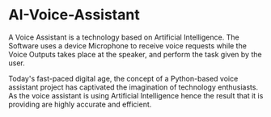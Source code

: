 # AI-Voice-Assistant

A Voice Assistant is a technology based on Artificial Intelligence. 
The Software uses a device Microphone to receive voice requests 
while the Voice Outputs takes place at the speaker, and perform 
the task given by the user. 

Today's fast-paced digital age, the 
concept of a Python-based voice assistant project has captivated 
the imagination of technology enthusiasts. As the voice assistant is 
using Artificial Intelligence hence the result that it is providing are 
highly accurate and efficient.
